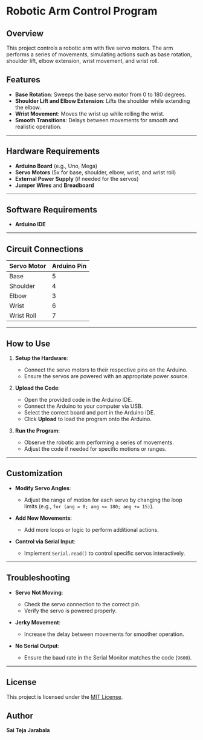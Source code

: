 # Robotic Arm Control Program

## Overview
This project controls a robotic arm with five servo motors. The arm performs a series of movements, simulating actions such as base rotation, shoulder lift, elbow extension, wrist movement, and wrist roll.

## Features
- **Base Rotation**: Sweeps the base servo motor from 0 to 180 degrees.
- **Shoulder Lift and Elbow Extension**: Lifts the shoulder while extending the elbow.
- **Wrist Movement**: Moves the wrist up while rolling the wrist.
- **Smooth Transitions**: Delays between movements for smooth and realistic operation.

---

## Hardware Requirements
- **Arduino Board** (e.g., Uno, Mega)
- **Servo Motors** (5x for base, shoulder, elbow, wrist, and wrist roll)
- **External Power Supply** (if needed for the servos)
- **Jumper Wires** and **Breadboard**

---

## Software Requirements
- **Arduino IDE**

---

## Circuit Connections
| Servo Motor    | Arduino Pin |
|----------------|-------------|
| Base           | 5           |
| Shoulder       | 4           |
| Elbow          | 3           |
| Wrist          | 6           |
| Wrist Roll     | 7           |

---

## How to Use
1. **Setup the Hardware**:
   - Connect the servo motors to their respective pins on the Arduino.
   - Ensure the servos are powered with an appropriate power source.

2. **Upload the Code**:
   - Open the provided code in the Arduino IDE.
   - Connect the Arduino to your computer via USB.
   - Select the correct board and port in the Arduino IDE.
   - Click **Upload** to load the program onto the Arduino.

3. **Run the Program**:
   - Observe the robotic arm performing a series of movements.
   - Adjust the code if needed for specific motions or ranges.

---

## Customization
- **Modify Servo Angles**:
  - Adjust the range of motion for each servo by changing the loop limits (e.g., `for (ang = 0; ang <= 180; ang += 15)`).

- **Add New Movements**:
  - Add more loops or logic to perform additional actions.

- **Control via Serial Input**:
  - Implement `Serial.read()` to control specific servos interactively.

---

## Troubleshooting
- **Servo Not Moving**:
  - Check the servo connection to the correct pin.
  - Verify the servo is powered properly.

- **Jerky Movement**:
  - Increase the delay between movements for smoother operation.

- **No Serial Output**:
  - Ensure the baud rate in the Serial Monitor matches the code (`9600`).

---

## License
This project is licensed under the [MIT License](./LICENSE).

## Author
**Sai Teja Jarabala**
